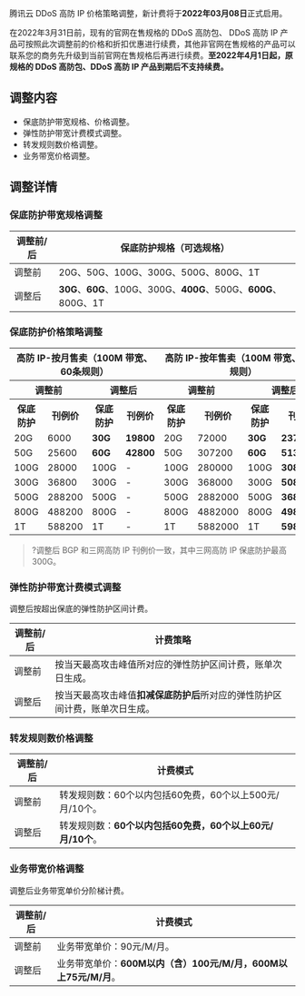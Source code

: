 
腾讯云 DDoS 高防 IP 价格策略调整，新计费将于**2022年03月08日**正式启用。

在2022年3月31日前，现有的官网在售规格的 DDoS 高防包、 DDoS 高防 IP 产品可按照此次调整前的价格和折扣优惠进行续费，其他非官网在售规格的产品可以联系您的商务先升级到当前官网在售规格后再进行续费。**至2022年4月1日起，原规格的 DDoS 高防包、DDoS 高防 IP 产品到期后不支持续费。**

## 调整内容
- 保底防护带宽规格、价格调整。
- 弹性防护带宽计费模式调整。
- 转发规则数价格调整。
- 业务带宽价格调整。


## 调整详情
### 保底防护带宽规格调整
| 调整前/后 | 保底防护规格（可选规格）                                 |
| ------------- | ------------------------------------------------------------ |
| 调整前        | 20G、50G、100G、300G、500G、800G、1T                         |
| 调整后        | **30G**、**60G**、100G、300G、**400G**、500G、**600G**、800G、1T |

### 保底防护价格策略调整
<table>
<thead>
<tr>
<th colspan=4>高防 IP-按月售卖（100M 带宽、60条规则）</th>
<th colspan=4>高防 IP-按年售卖（100M 带宽、60条规则）</th>
</tr>
</thead>
<tbody><tr>
<th colspan=2>调整前</th>
<th colspan=2>调整后</td>
<th colspan=2>调整前</th>
<th colspan=2>调整后</td>
</tr>
<tr>
<th> 保底防护</th>
<th> 刊例价</th>
<th> 保底防护</th>
<th>刊例价</th>
<th> 保底防护</th>
<th> 刊例价</th>
<th> 保底防护</th>
<th>刊例价</th>
</tr>
<tr>
<td>20G</td>
<td>6000</td>
<td><strong>30G</strong></td>
<td><strong>19800</strong></td>
<td>20G</td>
<td>72000</td>
<td><strong>30G</strong></td>
<td><strong>237600</strong></td>
</tr>
<tr>
<td>50G</td>
<td>25600</td>
<td><strong>60G</strong></td>
<td><strong>42800</strong></td>
<td>50G</td>
<td>307200</td>
<td><strong>60G</strong></td>
<td><strong>513600</strong></td>
</tr>
<tr>
<td>100G</td>
<td>28000</td>
<td>100G</td>
<td>-</td>
<td>100G</td>
<td>280000</td>
<td>100G</td>
<td><strong>308000</strong></td>
</tr>
<tr>
<td>300G</td>
<td>36800</td>
<td>300G</td>
<td>-</td>
<td>300G</td>
<td>368000</td>
<td>300G</td>
<td><strong>508000</strong></td>
</tr>
<tr>
<td>500G</td>
<td>288200</td>
<td>500G</td>
<td>-</td>
<td>500G</td>
<td>2882000</td>
<td>500G</td>
<td><strong>3680000</strong></td>
</tr>
<tr>
<td>800G</td>
<td>488200</td>
<td>800G</td>
<td>-</td>
<td>800G</td>
<td>4882000</td>
<td>800G</td>
<td><strong>4982000</strong></td>
</tr>
<tr>
<td>1T</td>
<td>588200</td>
<td>1T</td>
<td>-</td>
<td>1T</td>
<td>5882000</td>
<td>1T</td>
<td><strong>5982000</strong></td>
</tr>
</tbody></table>

>?调整后 BGP 和三网高防 IP 刊例价一致，其中三网高防 IP 保底防护最高300G。
>

### 弹性防护带宽计费模式调整
调整后按超出保底的弹性防护区间计费。

| 调整前/后| 计费策略                                               |
| ------------- | ------------------------------------------------------------ |
| 调整前        | 按当天最高攻击峰值所对应的弹性防护区间计费，账单次日生成。   |
| 调整后        | 按当天最高攻击峰值**扣减保底防护后**所对应的弹性防护区间计费，账单次日生成。 |

### 转发规则数价格调整

| **调整前/后** | **计费模式**                                               |
| ------------- | ---------------------------------------------------------- |
| 调整前        | 转发规则数：60个以内包括60免费，60个以上500元/月/10个。    |
| 调整后        | 转发规则数：**60个以内包括60免费，60个以上60元/月/10个**。 |

### 业务带宽价格调整
调整后业务带宽单价分阶梯计费。

| **调整前/后** | **计费模式**                                                 |
| ------------- | ------------------------------------------------------------ |
| 调整前        | 业务带宽单价：90元/M/月。                                    |
| 调整后        | 业务带宽单价：**600M以内（含）100元/M/月，600M以上75元/M/月**。 |

 



